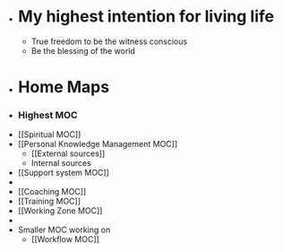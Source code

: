 - # My highest intention for living life
    - True freedom to be the witness conscious
    - Be the blessing of the world
- # Home Maps
- ### Highest MOC
- [[Spiritual MOC]]
- [[Personal Knowledge Management MOC]]
    - [[External sources]]
    - Internal sources
- [[Support system MOC]]
- 
- [[Coaching MOC]]
- [[Training MOC]]
- [[Working Zone MOC]]
- 
- Smaller MOC working on
    - [[Workflow MOC]]
